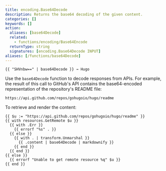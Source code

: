 ```yaml
---
title: encoding.Base64Decode
description: Returns the base64 decoding of the given content.
categories: []
keywords: []
action:
  aliases: [base64Decode]
  related:
    - functions/encoding/Base64Encode
  returnType: string
  signatures: [encoding.Base64Decode INPUT]
aliases: [/functions/base64Decode]
---
```


```go-html-template
{{ "SHVnbw==" | base64Decode }} → Hugo
```

Use the `base64Decode` function to decode responses from APIs. For example, the result of this call to GitHub's API contains the base64-encoded representation of the repository's README file:

```text
https://api.github.com/repos/gohugoio/hugo/readme
```

To retrieve and render the content:

```go-html-template
{{ $u := "https://api.github.com/repos/gohugoio/hugo/readme" }}
{{ with resources.GetRemote $u }}
  {{ with .Err }}
    {{ errorf "%s" . }}
  {{ else }}
    {{ with . | transform.Unmarshal }}
      {{ .content | base64Decode | markdownify }}
    {{ end }}
  {{ end }}
{{ else }}
  {{ errorf "Unable to get remote resource %q" $u }}
{{ end }}
```
